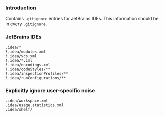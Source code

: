 ### Introduction
Contains `.gitignore` entries for JetBrains IDEs.  This information should be in every `.gitignore`.

### JetBrains IDEs 
```
.idea/*
!.idea/modules.xml
!.idea/vcs.xml
!.idea/*.iml
!.idea/encodings.xml
!.idea/codeStyles/**
!.idea/inspectionProfiles/**
!.idea/runConfigurations/**
```
### Explicitly ignore user-specific noise
```
.idea/workspace.xml
.idea/usage.statistics.xml
.idea/shelf/
```
